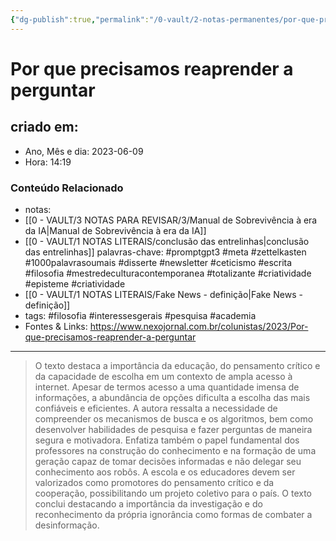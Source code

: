 ```yaml
---
{"dg-publish":true,"permalink":"/0-vault/2-notas-permanentes/por-que-precisamos-reaprender-a-perguntar/","tags":["permanente","promptgpt3","meta","zettelkasten","1000palavrasoumais","disserte","newsletter","ceticismo","escrita","filosofia","mestredeculturacontemporanea","totalizante","criatividade","episteme","interessesgerais","pesquisa","academia"],"dgHomeLink":true,"dgShowLocalGraph":true,"dgShowFileTree":true,"dgEnableSearch":true}
---
```


# Por que precisamos reaprender a perguntar

## criado em: 
-  Ano, Mês e dia: 2023-06-09
- Hora: 14:19

### Conteúdo Relacionado
- notas: 
- [[0 - VAULT/3 NOTAS PARA REVISAR/3/Manual de Sobrevivência à era da IA\|Manual de Sobrevivência à era da IA]]
- [[0 - VAULT/1 NOTAS LITERAIS/conclusão das entrelinhas\|conclusão das entrelinhas]]
palavras-chave: #promptgpt3 #meta #zettelkasten #1000palavrasoumais #disserte #newsletter #ceticismo #escrita #filosofia #mestredeculturacontemporanea #totalizante #criatividade #episteme #criatividade 
- [[0 - VAULT/1 NOTAS LITERAIS/Fake News - definição\|Fake News - definição]]
- tags: #filosofia #interessesgerais #pesquisa #academia 
- Fontes & Links: https://www.nexojornal.com.br/colunistas/2023/Por-que-precisamos-reaprender-a-perguntar
---

> O texto destaca a importância da educação, do pensamento crítico e da capacidade de escolha em um contexto de ampla acesso à internet. Apesar de termos acesso a uma quantidade imensa de informações, a abundância de opções dificulta a escolha das mais confiáveis e eficientes. A autora ressalta a necessidade de compreender os mecanismos de busca e os algoritmos, bem como desenvolver habilidades de pesquisa e fazer perguntas de maneira segura e motivadora. Enfatiza também o papel fundamental dos professores na construção do conhecimento e na formação de uma geração capaz de tomar decisões informadas e não delegar seu conhecimento aos robôs. A escola e os educadores devem ser valorizados como promotores do pensamento crítico e da cooperação, possibilitando um projeto coletivo para o país. O texto conclui destacando a importância da investigação e do reconhecimento da própria ignorância como formas de combater a desinformação.
